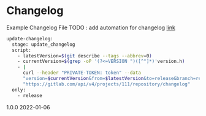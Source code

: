 # Changelog

Example Changelog File
TODO : add automation for changelog [link](https://docs.gitlab.com/ee/api/repositories.html#add-changelog-data-to-a-changelog-file)

```bash
update-changelog:
  stage: update_changelog
  script: 
    - latestVersion=$(git describe --tags --abbrev=0)
    - currentVersion=$(grep -oP '(?<=VERSION ")([^"]*)'version.h)
    - |
      curl --header "PRIVATE-TOKEN: token" --data 
      "version=$currentVersion&from=$latestVersion&to=release&branch=release" 
      "https://gitlab.com/api/v4/projects/111/repository/changelog"
  only: 
    - release
```

1.0.0 2022-01-06
